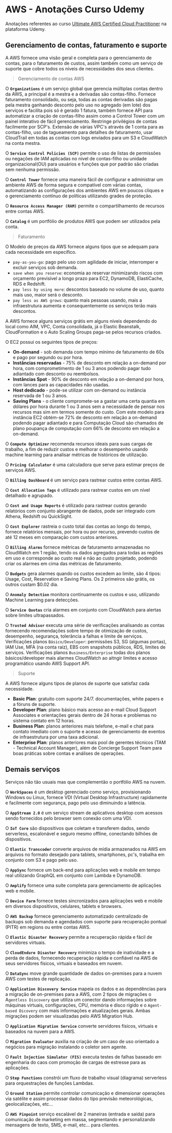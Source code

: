 # AWS - Anotações Curso Udemy

Anotações referentes ao curso [Ultimate AWS Certified Cloud Practitioner](https://www.udemy.com/share/103a093@qP42hME1G1UUc8yWpjZ5Y-ClltzgbSLLCtxkCYFIguDx8A6K8ydl8WaA_ZRyD7B2/) na plataforma Udemy.

## Gerenciamento de contas, faturamento e suporte

A AWS fornece uma visão geral e completa para o gerenciamento de contas, para o faturamento de custos, assim também como um serviço de suporte que cobre todos os níveis de necessidades dos seus clientes.

> Gerenciamento de contas AWS

O **`Organizations`** é um serviço global que gerencia múltiplas contas dentro da AWS, a principal é a mestra e a derivadas são contas-filho. Fornece faturamento consolidado, ou seja, todas as contas derivadas são pagas pela mestra ganhando desconto pelo uso no agregado (em lote) dos serviços e facilita pois só é gerado 1 fatura, também fornece API para automatizar a criação de contas-filho assim como a Control Tower com um painel interativo de fácil gerenciamento. Restringe privilégios de contas facilmente por SCP's. Extensão de várias VPC's através de 1 conta para as contas-filho, uso de tagueamento para detalhes de faturamento, usar CloudTrail em todas as contas com logs enviados para um S3 e CloudWatch na conta mestra.

O **`Service Control Policies (SCP)`** permite o uso de listas de permissões ou negações de IAM aplicadas no nível de contas-filho ou unidade organizacional(OU) para usuários e funções que por padrão são criadas sem nenhuma permissão.

O **`Control Tower`** fornece uma maneira fácil de configurar e administrar um ambiente AWS de forma segura e compatível com várias contas, automatizando as configurações dos ambientes AWS em poucos cliques e o gerenciamento contínuo de políticas utilizando grades de proteção.

O **`Resource Access Manager (RAM)`** permite o compartilhamento de recursos entre contas AWS.

O **`Catalog`** é um portfólio de produtos AWS que podem ser utilizados pela conta.

> Faturamento

O Modelo de preços da AWS fornece alguns tipos que se adequam para cada necessidade em específico. 

- `pay-as-you-go`: pago pelo uso com agilidade de iniciar, interromper e excluir serviços sob demanda.
- `save when you reserve`: economia ao reservar minimizando riscos com orçamento previsível a longo prazo para EC2, DynamoDB, ElastiCache, RDS e Redshift.
- `pay less by using more`: descontos baseado no volume de uso, quanto mais uso, maior será o desconto.
- `pay less as AWS grows`: quanto mais pessoas usando, mais a infraestrutura aumenta e consequentemente os serviços terão mais descontos.

A AWS fornece alguns serviços grátis em alguns níveis dependendo do local como AIM, VPC, Conta consolidada, já o Elastic Beanstalk, CloudFormation e o Auto Scaling Groups paga-se pelos recursos criados.

O EC2 possui os seguintes tipos de preços: 

- **On-demand** - sob demanda com tempo mínimo de faturamento de 60s e pago por segundo ou por hora. 
- **Instâncias reservadas** - 75% de desconto em relação a on-demand por hora, com comprometimento de 1 ou 3 anos podendo pagar tudo adiantado com desconto ou reembolsos. 
- **Instâncias Spot** - 90% de desconto em relação a on-demand por hora, com lances para as capacidades não usadas.
- **Host dedicado** - pode-se utilizar com on-demand ou instância reservada de 1 ou 3 anos.
- **Saving Plans** - o cliente compromete-se a gastar uma certa quantia em dólares por hora durante 1 ou 3 anos sem a necessidade de pensar nos recursos mas sim em termos somente do custo. Com este modelo para instância EC2 obtém-se 72% de desconto em relação a on-demand podendo pagar adiantado e para Computação Cloud são chamados de plano poupança de computação com 66% de desconto em relação a on-demand.

O **`Compute Optimizer`** recomenda recursos ideais para suas cargas de trabalho, a fim de reduzir custos e melhorar o desempenho usando machine learning para analisar métricas de históricos de utilização.

O **`Pricing Calculator`** é uma calculadora que serve para estimar preços de serviços AWS.

O **`Billing Dashboard`** é um serviço para rastrear custos entre contas AWS.

O **`Cost Allocation Tags`** é utilizado para rastrear custos em um nível detalhado e agrupado.

O **`Cost and Usage Reports`** é utilizado para rastrear custos gerando relatórios com conjunto abrangente de dados, pode ser integrado com Athena, Redshift ou QuickSight.

O **`Cost Explorer`** rastreia o custo total das contas ao longo do tempo, fornece relatórios mensais, por hora ou por recurso, prevendo custos de até 12 meses em comparação com custos anteriores.

O **`Billing Alarms`** fornece métricas de faturamento armazenadas no CloudWatch em 1 região, tendo os dados agregados para todas as regiões em uso e corresponde ao custo real e não ao custo projetado, podendo criar os alarmes em cima das métricas de faturamento.

O **`Budgets`** gera alarmes quando os custos excedem ao limite, são 4 tipos: Usage, Cost, Reservation e Saving Plans. Os 2 primeiros são grátis, os outros custam $0.02 dia.

O **`Anomaly Detection`** monitora continuamente os custos e uso, utilizando Machine Learning para detecções.

O **`Service Quotas`** cria alarmes em conjunto com CloudWatch para alertas sobre limites ultrapassados.

O **`Trusted Advisor`** executa uma série de verificações analisando as contas fornecendo recomendações sobre tempo de otimização de custos, desempenho, segurança, tolerância a falhas e limite de serviços. Verificações planos `Básico/Developer`: permissões S3, SG (algumas portas), IAM Use, MFA (na conta raíz), EBS com snapshots públicos, RDS, limites de serviços. Verificações planos `Business/Enterprise` todas dos planos básicos/developer mais alarmes CloudWatch ao aitngir limites e acesso programático usando AWS Support API.

> Suporte

A AWS fornece alguns tipos de planos de suporte que satisfaz cada necessidade.

- **Basic Plan**: gratuito com suporte 24/7. documentações, white papers e a fóruns de suporte.
- **Developer Plan**: plano básico mais acesso ao e-mail Cloud Support Associates e orientações gerais dentro de 24 horas e problemas no sistema contato em 12 horas.
- **Business Plan**: planos anteriores mais telefone, e-mail e chat para contato imediato com o suporte e acesso de gerenciamento de eventos de infraestrutura por uma taxa adicional.
- **Enterprise Plan**: planos anteriores mais pool de gerentes técnicos (TAM - Technical Account Manager), além de Concierge Support Team para boas práticas sobre contas e análises de operações.

## Demais serviços

Serviços não tão usuais mas que complementão o portfólio AWS na nuvem.

O **`WorkSpaces`**  é um desktop gerenciado como serviço, provisionando Windows ou Linux, fornece VDI (Virtual Desktop Infrastructure) rapidamente e facilmente com segurança, pago pelo uso diminuindo a latência.

O **`AppStream 2.0`** é um serviço stream de aplicativos desktop com acessos sendo fornecidos pelo browser sem conexão com uma VDI.

O **`IoT Core`** são dispositivos que coletam e transferem dados, sendo serverless, escalonável e seguro mesmo offline, conectando bilhões de dispositivos.

O **`Elastic Transcoder`** converte arquivos de mídia armazenados na AWS em arquivos no formato desejado para tablets, smartphones, pc's, trabalha em conjunto com S3 e pago pelo uso.

O **`AppSync`** fornece um back-end para aplicações web e mobile em tempo real utilizando GraphQL em conjunto com Lambda e DynamoDB.

O **`Amplify`** fornece uma suíte completa para gerenciamento de aplicações web e mobile.

O **`Device Farm`** fornece testes sincronizados para aplicações web e mobile em diversos dispositivos, celulares, tablets e browsers.

O **`AWS Backup`** fornece gerenciamento automatizado centralizado de backups sob demanda e agendados com suporte para recuperação pontual (PITR) em regions ou entre contas AWS.

O **`Elastic Disaster Recovery`** permite a recuperação rápida e fácil de servidores virtuais.

O **`CloudEndure Disaster Recovery`** minimiza o tempo de inatividade e a perda de dados, fornecendo recuperação rápida e confiável na AWS de seus servidores físicos, virtuais e baseados em nuvem.

O **`DataSync`** move grande quantidade de dados on-premises para a nuvem AWS com testes de replicação.

O **`Application Discovery Service`** mapeia os dados e as dependências para a migração de on-premises para a AWS, com 2 tipos de migrações o A`gentless Discovery` que utiliza um conector dando informações sobre máquinas virtuais, configurações, CPU, memória e disco rígido e o `Agent-based Dicovery` com mais informações e atualizações gerais. Ambas migrações podem ser visualizadas pelo AWS Migration Hub.

O **`Application Migration Service`** converte servidores físicos, virtuais e baseados na nuvem para a AWS.

O **`Migration Evaluator`** auxilia na criação de um caso de uso orientado a negócios para migração instalando o coletor sem agente.

O **`Fault Injection Simulator (FIS)`** executa testes de falhas baseado em engenharia do caos com promoção de cargas de estresse para as aplicações.

O **`Step Functions`** constrói um fluxo de trabalho visual (diagrama) serverless para orquestrações de funções Lambdas.

O **`Ground Station`** permite controlar comunicação e dimensionar operações via satélite e assim processar dados do tipo previsão meteorológicas, geolocalizações, etc...

O **`AWS Pinpoint`** serviço escalável de 2 maneiras (entrada e saída) para comunicação de marketing em massa, segmentando e personalizando mensagens de texto, SMS, e-mail, etc... para clientes.